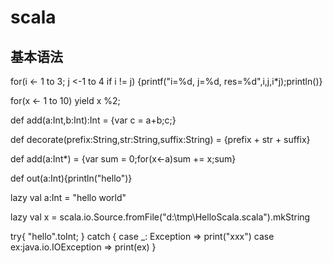 # scala

## 基本语法
for(i <- 1 to 3; j <-1 to 4 if i != j) {printf("i=%d, j=%d, res=%d",i,j,i*j);println()}


for(x <- 1 to 10) yield x %2;


def add(a:Int,b:Int):Int = {var c = a+b;c;}

def decorate(prefix:String,str:String,suffix:String) = {prefix + str + suffix}

def add(a:Int*) = {var sum = 0;for(x<-a)sum += x;sum}


def out(a:Int){println("hello")}


lazy val a:Int = "hello world"

lazy val x = scala.io.Source.fromFile("d:\\tmp\\HelloScala.scala").mkString

try{
    "hello".toInt;
} catch {
    case _: Exception => print("xxx")
    case ex:java.io.IOException => print(ex)
}